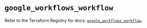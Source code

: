 # `google_workflows_workflow`

Refer to the Terraform Registry for docs: [`google_workflows_workflow`](https://registry.terraform.io/providers/hashicorp/google-beta/6.2.0/docs/resources/google_workflows_workflow).
